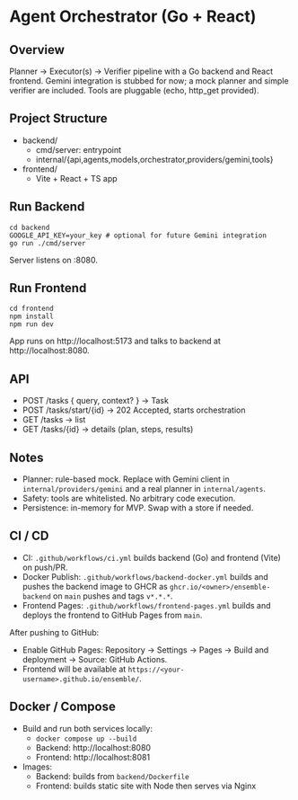 # Agent Orchestrator (Go + React)

## Overview
Planner → Executor(s) → Verifier pipeline with a Go backend and React frontend. Gemini integration is stubbed for now; a mock planner and simple verifier are included. Tools are pluggable (echo, http_get provided).

## Project Structure
- backend/
  - cmd/server: entrypoint
  - internal/{api,agents,models,orchestrator,providers/gemini,tools}
- frontend/
  - Vite + React + TS app

## Run Backend
```
cd backend
GOOGLE_API_KEY=your_key # optional for future Gemini integration
go run ./cmd/server
```
Server listens on :8080.

## Run Frontend
```
cd frontend
npm install
npm run dev
```
App runs on http://localhost:5173 and talks to backend at http://localhost:8080.

## API
- POST /tasks { query, context? } → Task
- POST /tasks/start/{id} → 202 Accepted, starts orchestration
- GET /tasks → list
- GET /tasks/{id} → details (plan, steps, results)

## Notes
- Planner: rule-based mock. Replace with Gemini client in `internal/providers/gemini` and a real planner in `internal/agents`.
- Safety: tools are whitelisted. No arbitrary code execution.
- Persistence: in-memory for MVP. Swap with a store if needed.

## CI / CD
- CI: `.github/workflows/ci.yml` builds backend (Go) and frontend (Vite) on push/PR.
- Docker Publish: `.github/workflows/backend-docker.yml` builds and pushes the backend image to GHCR as `ghcr.io/<owner>/ensemble-backend` on `main` pushes and tags `v*.*.*`.
- Frontend Pages: `.github/workflows/frontend-pages.yml` builds and deploys the frontend to GitHub Pages from `main`.

After pushing to GitHub:
- Enable GitHub Pages: Repository → Settings → Pages → Build and deployment → Source: GitHub Actions.
- Frontend will be available at `https://<your-username>.github.io/ensemble/`.

## Docker / Compose
- Build and run both services locally:
  - `docker compose up --build`
  - Backend: http://localhost:8080
  - Frontend: http://localhost:8081
- Images:
  - Backend: builds from `backend/Dockerfile`
  - Frontend: builds static site with Node then serves via Nginx


